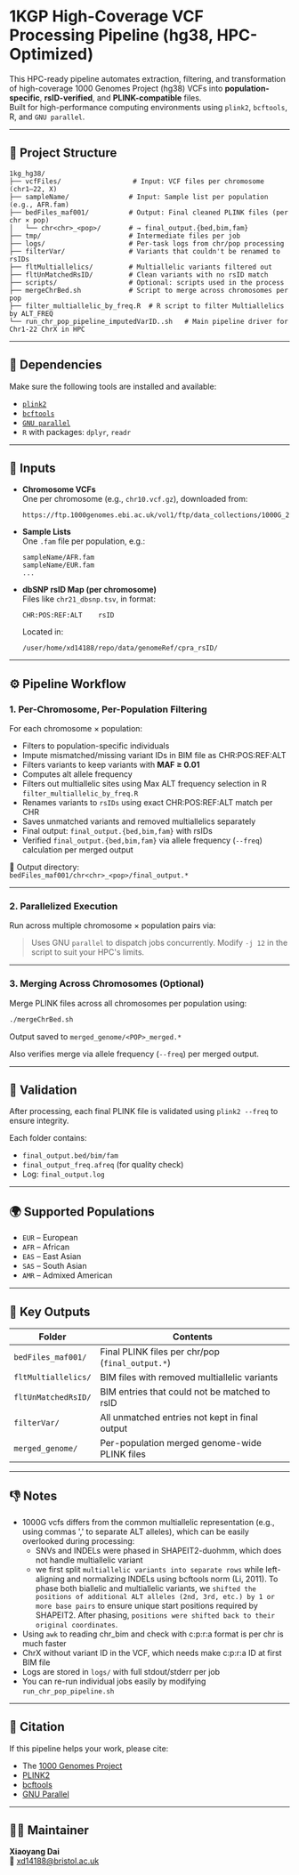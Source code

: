 # 1KGP High-Coverage VCF Processing Pipeline (hg38, HPC-Optimized)

This HPC-ready pipeline automates extraction, filtering, and transformation of high-coverage 1000 Genomes Project (hg38) VCFs into **population-specific**, **rsID-verified**, and **PLINK-compatible** files.\
Built for high-performance computing environments using `plink2`, `bcftools`, R, and `GNU parallel`.

---

## 📁 Project Structure

```
1kg_hg38/
├── vcfFiles/                  # Input: VCF files per chromosome (chr1–22, X)
├── sampleName/               # Input: Sample list per population (e.g., AFR.fam)
├── bedFiles_maf001/          # Output: Final cleaned PLINK files (per chr × pop)
│   └── chr<chr>_<pop>/       # → final_output.{bed,bim,fam}
├── tmp/                      # Intermediate files per job
├── logs/                     # Per-task logs from chr/pop processing
├── filterVar/                # Variants that couldn't be renamed to rsIDs
├── fltMultiallelics/         # Multiallelic variants filtered out
├── fltUnMatchedRsID/         # Clean variants with no rsID match
├── scripts/                  # Optional: scripts used in the process
├── mergeChrBed.sh            # Script to merge across chromosomes per pop
├── filter_multiallelic_by_freq.R  # R script to filter Multiallelics by ALT_FREQ
└── run_chr_pop_pipeline_imputedVarID..sh   # Main pipeline driver for Chr1-22 ChrX in HPC
```

---

## 🧰 Dependencies

Make sure the following tools are installed and available:

- [`plink2`](https://www.cog-genomics.org/plink/2.0/)
- [`bcftools`](https://samtools.github.io/bcftools/)
- [`GNU parallel`](https://www.gnu.org/software/parallel/)
- `R` with packages: `dplyr`, `readr`

---

## 🦬 Inputs

- **Chromosome VCFs**\
  One per chromosome (e.g., `chr10.vcf.gz`), downloaded from:

  ```
  https://ftp.1000genomes.ebi.ac.uk/vol1/ftp/data_collections/1000G_2504_high_coverage/working/20220422_3202_phased_SNV_INDEL_SV/
  ```

- **Sample Lists**\
  One `.fam` file per population, e.g.:

  ```
  sampleName/AFR.fam
  sampleName/EUR.fam
  ...
  ```

- **dbSNP rsID Map (per chromosome)**\
  Files like `chr21_dbsnp.tsv`, in format:

  ```
  CHR:POS:REF:ALT    rsID
  ```

  Located in:

  ```
  /user/home/xd14188/repo/data/genomeRef/cpra_rsID/
  ```

---

## ⚙️ Pipeline Workflow

### 1. **Per-Chromosome, Per-Population Filtering**

For each chromosome × population:

- Filters to population-specific individuals
- Impute mismatched/missing variant IDs in BIM file as CHR:POS:REF:ALT
- Filters variants to keep variants with **MAF ≥ 0.01**
- Computes alt allele frequency
- Filters out multiallelic sites using Max ALT frequency selection in R `filter_multiallelic_by_freq.R`
- Renames variants to `rsIDs` using exact CHR\:POS\:REF\:ALT match per CHR 
- Saves unmatched variants and removed multiallelics separately
- Final output: `final_output.{bed,bim,fam}` with rsIDs
- Verified `final_output.{bed,bim,fam}` via allele frequency (`--freq`) calculation per merged output

🌟 Output directory:\
`bedFiles_maf001/chr<chr>_<pop>/final_output.*`

---

### 2. **Parallelized Execution**

Run across multiple chromosome × population pairs via:

> Uses GNU `parallel` to dispatch jobs concurrently. Modify `-j 12` in the script to suit your HPC's limits.

---

### 3. **Merging Across Chromosomes (Optional)**

Merge PLINK files across all chromosomes per population using:

```bash
./mergeChrBed.sh
```

Output saved to `merged_genome/<POP>_merged.*`

Also verifies merge via allele frequency (`--freq`) per merged output.

---

## 🧪 Validation

After processing, each final PLINK file is validated using `plink2 --freq` to ensure integrity.

Each folder contains:

- `final_output.bed/bim/fam`
- `final_output_freq.afreq` (for quality check)
- Log: `final_output.log`

---

## 🌍 Supported Populations

- `EUR` – European
- `AFR` – African
- `EAS` – East Asian
- `SAS` – South Asian
- `AMR` – Admixed American

---

## 📄 Key Outputs

| Folder              | Contents                                         |
| ------------------- | ------------------------------------------------ |
| `bedFiles_maf001/`  | Final PLINK files per chr/pop (`final_output.*`) |
| `fltMultiallelics/` | BIM files with removed multiallelic variants     |
| `fltUnMatchedRsID/` | BIM entries that could not be matched to rsID    |
| `filterVar/`        | All unmatched entries not kept in final output   |
| `merged_genome/`    | Per-population merged genome-wide PLINK files    |

---


## 👎 Notes

- 1000G vcfs differs from the common multiallelic representation (e.g., using commas ',' to separate ALT alleles), which can be easily overlooked during processing:
  - SNVs and INDELs were phased in SHAPEIT2-duohmm, which does not handle multiallelic variant
  - we first split `multiallelic variants into separate rows` while left-aligning and normalizing INDELs using bcftools norm (Li, 2011). To phase both biallelic and multiallelic variants, we `shifted the positions of additional ALT alleles (2nd, 3rd, etc.) by 1 or more base pairs` to ensure unique start positions required by SHAPEIT2. After phasing, `positions were shifted back to their original coordinates`.
- Using `awk` to reading chr_bim and check with c:p:r:a format is per chr is much faster
- ChrX without variant ID in the VCF, which needs make c:p:r:a ID at first BIM file
- Logs are stored in `logs/` with full stdout/stderr per job
- You can re-run individual jobs easily by modifying `run_chr_pop_pipeline.sh`

---

## 📄 Citation

If this pipeline helps your work, please cite:

- The [1000 Genomes Project](https://www.internationalgenome.org/)
- [PLINK2](https://www.cog-genomics.org/plink/2.0/)
- [bcftools](http://samtools.github.io/bcftools/)
- [GNU Parallel](https://www.gnu.org/software/parallel/)

---

## 👨‍💻 Maintainer

**Xiaoyang Dai**\
📧 [xd14188@bristol.ac.uk](mailto\:xd14188@bristol.ac.uk)

